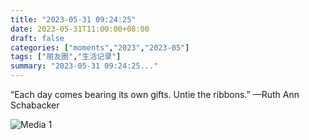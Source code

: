 ```yaml
---
title: "2023-05-31 09:24:25"
date: 2023-05-31T11:00:00+08:00
draft: false
categories: ["moments","2023","2023-05"]
tags: ["朋友圈","生活记录"]
summary: "2023-05-31 09:24:25..."
---
```


“Each day comes bearing its own gifts. Untie the ribbons.” 
—Ruth Ann Schabacker

![Media 1](/Moments/photos/2023-05-31/202305310924250.jpg)

